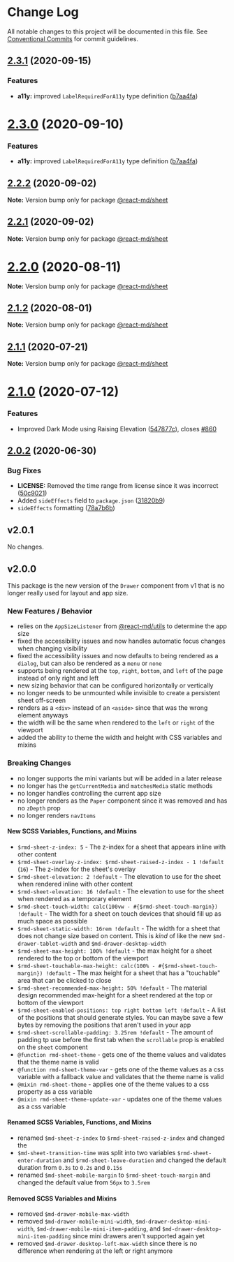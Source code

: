 # Change Log

All notable changes to this project will be documented in this file. See
[Conventional Commits](https://conventionalcommits.org) for commit guidelines.

## [2.3.1](https://github.com/mlaursen/react-md/compare/v2.2.0...v2.3.1) (2020-09-15)

### Features

- **a11y:** improved `LabelRequiredForA11y` type definition
  ([b7aa4fa](https://github.com/mlaursen/react-md/commit/b7aa4fadb7b4f1a23fba4008e42d2f4a4bd47c07))

# [2.3.0](https://github.com/mlaursen/react-md/compare/v2.2.0...v2.3.0) (2020-09-10)

### Features

- **a11y:** improved `LabelRequiredForA11y` type definition
  ([b7aa4fa](https://github.com/mlaursen/react-md/commit/b7aa4fadb7b4f1a23fba4008e42d2f4a4bd47c07))

## [2.2.2](https://github.com/mlaursen/react-md/compare/v2.2.1...v2.2.2) (2020-09-02)

**Note:** Version bump only for package [@react-md/sheet](../sheet)

## [2.2.1](https://github.com/mlaursen/react-md/compare/v2.2.0...v2.2.1) (2020-09-02)

**Note:** Version bump only for package [@react-md/sheet](../sheet)

# [2.2.0](https://github.com/mlaursen/react-md/compare/v2.1.2...v2.2.0) (2020-08-11)

**Note:** Version bump only for package [@react-md/sheet](../sheet)

## [2.1.2](https://github.com/mlaursen/react-md/compare/v2.1.1...v2.1.2) (2020-08-01)

**Note:** Version bump only for package [@react-md/sheet](../sheet)

## [2.1.1](https://github.com/mlaursen/react-md/compare/v2.1.0...v2.1.1) (2020-07-21)

**Note:** Version bump only for package [@react-md/sheet](../sheet)

# [2.1.0](https://github.com/mlaursen/react-md/compare/v2.0.4...v2.1.0) (2020-07-12)

### Features

- Improved Dark Mode using Raising Elevation
  ([547877c](https://github.com/mlaursen/react-md/commit/547877c51217a544fdaad9c77e2469a45f30336e)),
  closes [#860](https://github.com/mlaursen/react-md/issues/860)

## [2.0.2](https://github.com/mlaursen/react-md/compare/v2.0.1...v2.0.2) (2020-06-30)

### Bug Fixes

- **LICENSE:** Removed the time range from license since it was incorrect
  ([50c9021](https://github.com/mlaursen/react-md/commit/50c9021cedc0d642758b9fd541bb6c93d2fe1786))
- Added `sideEffects` field to `package.json`
  ([31820b9](https://github.com/mlaursen/react-md/commit/31820b9b43705e5849664500a17b6849eb6dc2a9))
- `sideEffects` formatting
  ([78a7b6b](https://github.com/mlaursen/react-md/commit/78a7b6b0e40c7daefb749835670705f21bd21720))

## v2.0.1

No changes.

## v2.0.0

This package is the new version of the `Drawer` component from v1 that is no
longer really used for layout and app size.

### New Features / Behavior

- relies on the `AppSizeListener` from [@react-md/utils] to determine the app
  size
- fixed the accessibility issues and now handles automatic focus changes when
  changing visibility
- fixed the accessibility issues and now defaults to being rendered as a
  `dialog`, but can also be rendered as a `menu` or `none`
- supports being rendered at the `top`, `right`, `bottom`, and `left` of the
  page instead of only right and left
- new sizing behavior that can be configured horizontally or vertically
- no longer needs to be unmounted while invisible to create a persistent sheet
  off-screen
- renders as a `<div>` instead of an `<aside>` since that was the wrong element
  anyways
- the width will be the same when rendered to the `left` or `right` of the
  viewport
- added the ability to theme the width and height with CSS variables and mixins

### Breaking Changes

- no longer supports the mini variants but will be added in a later release
- no longer has the `getCurrentMedia` and `matchesMedia` static methods
- no longer handles controlling the current app size
- no longer renders as the `Paper` component since it was removed and has no
  `zDepth` prop
- no longer renders `navItems`

#### New SCSS Variables, Functions, and Mixins

- `$rmd-sheet-z-index: 5` - The z-index for a sheet that appears inline with
  other content
- `$rmd-sheet-overlay-z-index: $rmd-sheet-raised-z-index - 1 !default` (`16`) -
  The z-index for the sheet's overlay
- `$rmd-sheet-elevation: 2 !default` - The elevation to use for the sheet when
  rendered inline with other content
- `$rmd-sheet-elevation: 16 !default` - The elevation to use for the sheet when
  rendered as a temporary element
- `$rmd-sheet-touch-width: calc(100vw - #{$rmd-sheet-touch-margin}) !default` -
  The width for a sheet on touch devices that should fill up as much space as
  possible
- `$rmd-sheet-static-width: 16rem !default` - The width for a sheet that does
  not change size based on content. This is _kind_ of like the new
  `$md-drawer-tablet-width` and `$md-drawer-desktop-width`
- `$rmd-sheet-max-height: 100% !default` - the max height for a sheet rendered
  to the top or bottom of the viewport
- `$rmd-sheet-touchable-max-height: calc(100% - #{$rmd-sheet-touch-margin}) !default` -
  The max height for a sheet that has a "touchable" area that can be clicked to
  close
- `$rmd-sheet-recommended-max-height: 50% !default` - The material design
  recommended max-height for a sheet rendered at the top or bottom of the
  viewport
- `$rmd-sheet-enabled-positions: top right bottom left !default` - A list of the
  positions that should generate styles. You can maybe save a few bytes by
  removing the positions that aren't used in your app
- `$rmd-sheet-scrollable-padding: 3.25rem !default` - The amount of padding tp
  use before the first tab when the `scrollable` prop is enabled on the `sheet`
  component
- `@function rmd-sheet-theme` - gets one of the theme values and validates that
  the theme name is valid
- `@function rmd-sheet-theme-var` - gets one of the theme values as a css
  variable with a fallback value and validates that the theme name is valid
- `@mixin rmd-sheet-theme` - applies one of the theme values to a css property
  as a css variable
- `@mixin rmd-sheet-theme-update-var` - updates one of the theme values as a css
  variable

#### Renamed SCSS Variables, Functions, and Mixins

- renamed `$md-sheet-z-index` to `$rmd-sheet-raised-z-index` and changed the
- `$md-sheet-transition-time` was split into two variables
  `$rmd-sheet-enter-duration` and `$rmd-sheet-leave-duration` and changed the
  default duration from `0.3s` to `0.2s` and `0.15s`
- renamed `$md-sheet-mobile-margin` to `$rmd-sheet-touch-margin` and changed the
  default value from `56px` to `3.5rem`

#### Removed SCSS Variables and Mixins

- removed `$md-drawer-mobile-max-width`
- removed `$md-drawer-mobile-mini-width`, `$md-drawer-desktop-mini-width`,
  `$md-drawer-mobile-mini-item-padding`, and
  `$md-drawer-desktop-mini-item-padding` since mini drawers aren't supported
  again yet
- removed `$md-drawer-desktop-left-max-width` since there is no difference when
  rendering at the left or right anymore

[@react-md/utils]:
  https://github.com/mlaursen/react-md/tree/master/packages/utils
